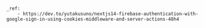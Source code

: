 #
	_ref:
		- https://dev.to/yutakusuno/nextjs14-firebase-authentication-with-google-sign-in-using-cookies-middleware-and-server-actions-48h4
		